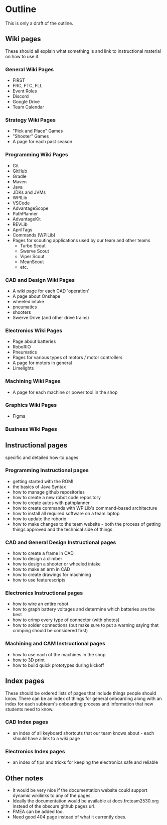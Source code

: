 # Outline

This is only a draft of the outline.

## Wiki pages

These should all explain what something is and link to instructional material on how to use it.

### General Wiki Pages

- FIRST
- FRC, FTC, FLL
- Event Roles
- Discord
- Google Drive
- Team Calendar

### Strategy Wiki Pages

- "Pick and Place" Games
- "Shooter" Games
- A page for each past season

### Programming Wiki Pages

- Git
- GitHub
- Gradle
- Maven
- Java
- JDKs and JVMs
- WPILib
- VSCode
- AdvantageScope
- PathPlanner
- AdvantageKit
- REVLib
- AprilTags
- Commands (WPILib)
- Pages for scouting applications used by our team and other teams
  - Turbo Scout
  - Swerve Scout
  - Viper Scout
  - MeanScout
  - etc.

### CAD and Design Wiki Pages

- A wiki page for each CAD 'operation'
- A page about Onshape
- wheeled intake
- pneumatics
- shooters
- Swerve Drive (and other drive trains)

### Electronics Wiki Pages

- Page about batteries
- RoboRIO
- Pneumatics
- Pages for various types of motors / motor controllers
- A page for motors in general
- Limelights

### Machining Wiki Pages

- A page for each machine or power tool in the shop

### Graphics Wiki Pages

- Figma

### Business Wiki Pages

## Instructional pages

specific and detailed how-to pages

### Programming Instructional pages

- getting started with the ROMI
- the basics of Java Syntax
- how to manage github repositories
- how to create a new robot code repository
- how to create autos with pathplanner
- how to create commands with WPILib's command-based architecture
- how to install all required software on a team laptop
- how to update the roborio
- how to make changes to the team website - both the process of getting things approved and the technical side of things

### CAD and General Design Instructional pages

- how to create a frame in CAD
- how to design a climber
- how to design a shooter or wheeled intake
- how to make an arm in CAD
- how to create drawings for machining
- how to use featurescripts

### Electronics Instructional pages

- how to wire an entire robot
- how to graph battery voltages and determine which batteries are the best
- how to crimp every type of connector (with photos)
- how to solder connections (but make sure to put a warning saying that crimping should be considered first)

### Machining and CAM Instructional pages

- how to use each of the machines in the shop
- how to 3D print
- how to build quick prototypes during kickoff

## Index pages

These should be ordered lists of pages that include things people should know. There can be an index of things for general onboarding along with an index for each subteam's onboarding process and information that new students need to know.

### CAD Index pages

- an index of all keyboard shortcuts that our team knows about - each should have a link to a wiki page

### Electronics Index pages

- an index of tips and tricks for keeping the electronics safe and reliable

## Other notes

- It would be very nice if the documentation website could support dynamic wikilinks to any of the pages.
- Ideally the documentation would be available at docs.frcteam2530.org instead of the obscure github pages url.
- FMEA can be added too.
- Need good 404 page instead of what it currently does.